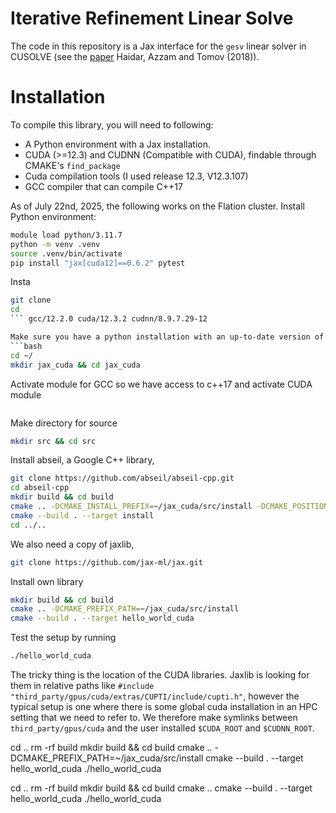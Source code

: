# Iterative Refinement Linear Solve
The code in this repository is a Jax interface for the `gesv` linear solver in CUSOLVE (see the [paper](https://www.netlib.org/utk/people/JackDongarra/PAPERS/haidar_fp16_sc18.pdf) Haidar, Azzam and Tomov (2018)).

# Installation

To compile this library, you will need to following:
- A Python environment with a Jax installation.
- CUDA (>=12.3) and CUDNN (Compatible with CUDA), findable through CMAKE's `find_package`
- Cuda compilation tools (I used release 12.3, V12.3.107)
- GCC compiler that can compile C++17

As of July 22nd, 2025, the following works on the Flation cluster. Install Python environment:
```bash
module load python/3.11.7
python -m venv .venv
source .venv/bin/activate
pip install "jax[cuda12]==0.6.2" pytest
```

Insta
```bash
git clone 
cd 
``` gcc/12.2.0 cuda/12.3.2 cudnn/8.9.7.29-12

Make sure you have a python installation with an up-to-date version of jax
```bash
cd ~/
mkdir jax_cuda && cd jax_cuda
```
Activate module for GCC so we have access to c++17 and activate CUDA module
```bash
```
Make directory for source
```bash
mkdir src && cd src
```
Install abseil, a Google C++ library,
```bash
git clone https://github.com/abseil/abseil-cpp.git
cd abseil-cpp
mkdir build && cd build
cmake .. -DCMAKE_INSTALL_PREFIX=~/jax_cuda/src/install -DCMAKE_POSITION_INDEPENDENT_CODE=ON -DCMAKE_BUILD_TYPE=Release
cmake --build . --target install
cd ../..
```
We also need a copy of jaxlib,

```bash
git clone https://github.com/jax-ml/jax.git
```

Install own library
```bash
mkdir build && cd build
cmake .. -DCMAKE_PREFIX_PATH=~/jax_cuda/src/install
cmake --build . --target hello_world_cuda
```

Test the setup by running 

```bash
./hello_world_cuda
```

The tricky thing is the location of the CUDA libraries. Jaxlib is looking for them in relative paths like
`#include "third_party/gpus/cuda/extras/CUPTI/include/cupti.h"`, however the typical setup is one where
there is some global cuda installation in an HPC setting that we need to refer to. We therefore make
symlinks between `third_party/gpus/cuda` and the user installed `$CUDA_ROOT` and `$CUDNN_ROOT`. 

cd ..
rm -rf build
mkdir build && cd build
cmake .. -DCMAKE_PREFIX_PATH=~/jax_cuda/src/install
cmake --build . --target hello_world_cuda
./hello_world_cuda

cd ..
rm -rf build
mkdir build && cd build
cmake .. 
cmake --build . --target hello_world_cuda
./hello_world_cuda